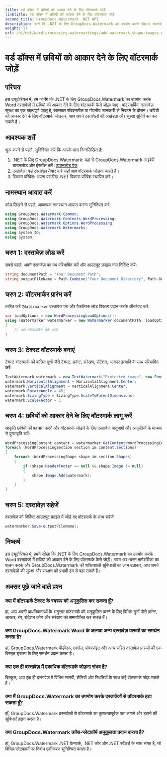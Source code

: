 ```yaml
---
title: वर्ड डॉक्स में छवियों को आकार देने के लिए वॉटरमार्क जोड़ें
linktitle: वर्ड डॉक्स में छवियों को आकार देने के लिए वॉटरमार्क जोड़ें
second_title: GroupDocs.Watermark .NET API
description: जानें कि .NET के लिए GroupDocs.Watermark का उपयोग करके Word दस्तावेज़ों में छवियों को आकार देने के लिए वॉटरमार्क कैसे जोड़ें। इस ट्यूटोरियल के साथ दस्तावेज़ सुरक्षा बढ़ाएँ।
weight: 17
url: /hi/net/word-processing-watermarkings/add-watermark-shape-images-word-docs/
---
```


# वर्ड डॉक्स में छवियों को आकार देने के लिए वॉटरमार्क जोड़ें

## परिचय
इस ट्यूटोरियल में, हम जानेंगे कि .NET के लिए GroupDocs.Watermark का उपयोग करके Word दस्तावेज़ों में छवियों को आकार देने के लिए वॉटरमार्क कैसे जोड़ा जाए। वॉटरमार्किंग दस्तावेज़ सुरक्षा का एक महत्वपूर्ण पहलू है, खासकर संवेदनशील या गोपनीय जानकारी से निपटने के दौरान। छवियों को आकार देने के लिए वॉटरमार्क जोड़कर, आप अपने दस्तावेज़ों की अखंडता और सुरक्षा सुनिश्चित कर सकते हैं।
## आवश्यक शर्तें
शुरू करने से पहले, सुनिश्चित करें कि आपके पास निम्नलिखित हैं:
1.  .NET के लिए GroupDocs.Watermark: यहां से GroupDocs.Watermark लाइब्रेरी डाउनलोड और इंस्टॉल करें।[डाउनलोड पेज](https://releases.groupdocs.com/Watermark/net/).
2. दस्तावेज़: वर्ड दस्तावेज़ तैयार करें जहाँ आप वॉटरमार्क जोड़ना चाहते हैं।
3. विकास परिवेश: अपना पसंदीदा .NET विकास परिवेश स्थापित करें।
## नामस्थान आयात करें
कोड लिखने से पहले, आवश्यक नामस्थान आयात करना सुनिश्चित करें:
```csharp
using GroupDocs.Watermark.Common;
using GroupDocs.Watermark.Contents.WordProcessing;
using GroupDocs.Watermark.Options.WordProcessing;
using GroupDocs.Watermark.Watermarks;
using System.IO;
using System;
```
## चरण 1: दस्तावेज़ लोड करें
सबसे पहले, अपने दस्तावेज़ का पथ परिभाषित करें और आउटपुट फ़ाइल नाम निर्दिष्ट करें:
```csharp
string documentPath = "Your Document Path";
string outputFileName = Path.Combine("Your Document Directory", Path.GetFileName(documentPath));
```
## चरण 2: वॉटरमार्कर प्रारंभ करें
 त्वरित करें ए`Watermarker` दस्तावेज़ पथ और वैकल्पिक लोड विकल्प प्रदान करके ऑब्जेक्ट करें:
```csharp
var loadOptions = new WordProcessingLoadOptions();
using (Watermarker watermarker = new Watermarker(documentPath, loadOptions))
{
    // यहां वॉटरमार्किंग तर्क जोड़ें
}
```
## चरण 3: टेक्स्ट वॉटरमार्क बनाएं
टेक्स्ट वॉटरमार्क को वांछित गुणों जैसे टेक्स्ट, फ़ॉन्ट, संरेखण, रोटेशन, आकार इत्यादि के साथ परिभाषित करें:
```csharp
TextWatermark watermark = new TextWatermark("Protected image", new Font("Arial", 8));
watermark.HorizontalAlignment = HorizontalAlignment.Center;
watermark.VerticalAlignment = VerticalAlignment.Center;
watermark.RotateAngle = 45;
watermark.SizingType = SizingType.ScaleToParentDimensions;
watermark.ScaleFactor = 1;
```
## चरण 4: छवियों को आकार देने के लिए वॉटरमार्क लागू करें
आकृति छवियों की पहचान करने और वॉटरमार्क जोड़ने के लिए दस्तावेज़ अनुभागों और आकृतियों के माध्यम से पुनरावृति करें:
```csharp
WordProcessingContent content = watermarker.GetContent<WordProcessingContent>();
foreach (WordProcessingSection section in content.Sections)
{
    foreach (WordProcessingShape shape in section.Shapes)
    {
        if (shape.HeaderFooter == null && shape.Image != null)
        {
            shape.Image.Add(watermark);
        }
    }
}
```
## चरण 5: दस्तावेज़ सहेजें
दस्तावेज़ को निर्दिष्ट आउटपुट फ़ाइल में जोड़े गए वॉटरमार्क के साथ सहेजें:
```csharp
watermarker.Save(outputFileName);
```

## निष्कर्ष
इस ट्यूटोरियल में, हमने सीखा कि .NET के लिए GroupDocs.Watermark का उपयोग करके Word दस्तावेज़ों में छवियों को आकार देने के लिए वॉटरमार्क कैसे जोड़ें। चरण-दर-चरण मार्गदर्शिका का पालन करके और GroupDocs.Watermark की शक्तिशाली सुविधाओं का लाभ उठाकर, आप अपने दस्तावेज़ों की सुरक्षा और संरक्षण को प्रभावी ढंग से बढ़ा सकते हैं।
## अक्सर पूछे जाने वाले प्रश्न
### क्या मैं वॉटरमार्क टेक्स्ट के स्वरूप को अनुकूलित कर सकता हूँ?
हां, आप अपनी प्राथमिकताओं के अनुसार वॉटरमार्क को अनुकूलित करने के लिए विभिन्न गुणों जैसे फ़ॉन्ट, आकार, रंग, रोटेशन कोण और संरेखण को समायोजित कर सकते हैं।
### क्या GroupDocs.Watermark Word के अलावा अन्य दस्तावेज़ प्रारूपों का समर्थन करता है?
हां, GroupDocs.Watermark पीडीएफ, एक्सेल, पॉवरपॉइंट और अन्य सहित दस्तावेज़ प्रारूपों की एक विस्तृत श्रृंखला के लिए समर्थन प्रदान करता है।
### क्या एक ही दस्तावेज़ में एकाधिक वॉटरमार्क जोड़ना संभव है?
बिल्कुल, आप एक ही दस्तावेज़ में विभिन्न सामग्री, शैलियों और स्थितियों के साथ कई वॉटरमार्क जोड़ सकते हैं।
### क्या मैं GroupDocs.Watermark का उपयोग करके दस्तावेज़ों से वॉटरमार्क हटा सकता हूँ?
हाँ, GroupDocs.Watermark दस्तावेज़ों से वॉटरमार्क का कुशलतापूर्वक पता लगाने और हटाने की सुविधाएँ प्रदान करता है।
### क्या GroupDocs.Watermark क्रॉस-प्लेटफ़ॉर्म अनुकूलता प्रदान करता है?
हां, GroupDocs.Watermark .NET फ्रेमवर्क, .NET कोर और .NET स्टैंडर्ड के साथ संगत है, जो विभिन्न प्लेटफार्मों पर निर्बाध एकीकरण सुनिश्चित करता है।